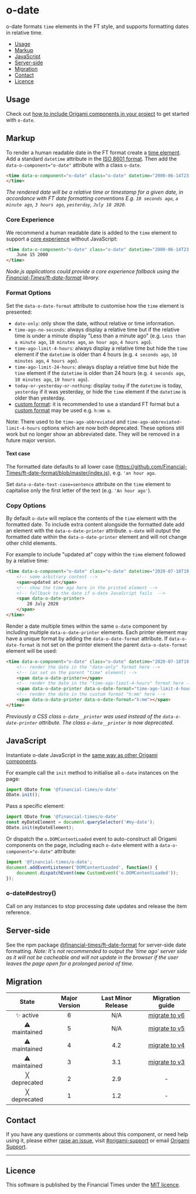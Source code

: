 # o-date

o-date formats `time` elements in the FT style, and supports formatting dates in relative time.

- [Usage](#usage)
- [Markup](#markup)
- [JavaScript](#javascript)
- [Server-side](#server-side)
- [Migration](#migration)
- [Contact](#contact)
- [Licence](#licence)

## Usage

Check out [how to include Origami components in your project](https://origami.ft.com/documentation/components/#including-origami-components-in-your-project) to get started with `o-date`.

## Markup

To render a human readable date in the FT format create a [time element](https://html.spec.whatwg.org/multipage/text-level-semantics.html#the-time-element). Add a standard `datetime` attribute in the [ISO 8601 format](https://en.wikipedia.org/wiki/ISO_8601). Then add the `data-o-component="o-date"` attribute with a class `o-date`.

```html
<time data-o-component="o-date" class="o-date" datetime="2000-06-14T23:00:00.000Z">
</time>
```

_The rendered date will be a relative time or timestamp for a given date, in accordance with FT date formatting conventions E.g. `10 seconds ago`, `a minute ago`, `3 hours ago`, `yesterday`, `July 18 2020`._

### Core Experience

We recommend a human readable date is added to the `time` element to support a [core experience](https://origami.ft.com/documentation/components/compatibility/#core--enhanced-experiences) without JavaScript:
```html
<time data-o-component="o-date" class="o-date" datetime="2000-06-14T23:00:00.000Z">
	June 15 2000
</time>
```
_Node.js applications could provide a core experience fallback using the [Financial-Times/ft-date-format](https://github.com/Financial-Times/ft-date-format) library._

### Format Options

Set the `data-o-date-format` attribute to customise how the `time` element is presented:
- `date-only`: only show the date, without relative or time information.
- `time-ago-no-seconds`: always display a relative time but if the relative time is under a minute display "Less than a minute ago" (e.g. `Less than a minute ago`, `10 minutes ago`, `an hour ago`, `4 hours ago`).
- `time-ago-limit-4-hours`: always display a relative time but hide the `time` element if the `datetime` is older than 4 hours (e.g. `4 seconds ago`, `10 minutes ago`, `4 hours ago`).
- `time-ago-limit-24-hours`: always display a relative time but hide the `time` element if the `datetime` is older than 24 hours (e.g. `4 seconds ago`, `10 minutes ago`, `10 hours ago`).
- `today-or-yesterday-or-nothing`: display `today` if the `datetime` is today, `yesterday` if it was yesterday, or hide the `time` element if the `datetime` is older than yesterday.
- [custom format](https://docs.oracle.com/javase/7/docs/api/java/text/SimpleDateFormat.html): it is recommended to use a standard FT format but a [custom format](https://docs.oracle.com/javase/7/docs/api/java/text/SimpleDateFormat.html) may be used e.g. `h:mm a`.

Note: There used to be `time-ago-abbreviated` and `time-ago-abbreviated-limit-4-hours` options which are now both deprecated. These options still work but no longer show an abbreviated date. They will be removed in a future major version.

#### Text case

The formatted date defaults to all lower case (https://github.com/Financial-Times/ft-date-format/blob/master/index.js), e.g. `'an hour ago`.

Set `data-o-date-text-case=sentence` attribute on the `time` element to capitalise only the first letter of the text (e.g. `'An hour ago'`).

### Copy Options

By default `o-date` will replace the contents of the `time` element with the formatted date. To include extra content alongside the formatted date add an element with the `data-o-date-printer` attribute. `o-date` will output the formatted date within the `data-o-date-printer` element and will not change other child elements.

For example to include "updated at" copy within the `time` element followed by a relative time:

```html
<time data-o-component="o-date" class="o-date" datetime="2020-07-18T19:01:05.033Z" data-o-date-format="time-ago-limit-4-hours">
	<!-- some arbitrary content -->
	<span>updated at</span>
	<!-- show the time ago here in the printed element -->
	<!-- fallback to the date if o-date JavaScript fails  -->
	<span data-o-date-printer>
		20 July 2020
	</span>
</time>
```

Render a date multiple times within the same `o-date` component by including multiple `data-o-date-printer` elements. Each printer element may have a unique format by adding the `data-o-date-format` attribute. If `data-o-date-format` is not set on the printer element the parent `data-o-date-format` element will be used:

```html
<time data-o-component="o-date" class="o-date" datetime="2020-07-18T19:01:05.033Z" data-o-date-format="date-only">
	<!-- render the date in the "date-only" format here -->
	<!-- (as set on the parent "time" element) -->
	<span data-o-date-printer></span>
	<!-- render the date in the "time-ago-limit-4-hours" format here -->
	<span data-o-date-printer data-o-date-format="time-ago-limit-4-hours"></span>
	<!-- render the date in the custom format "h:mm" here -->
	<span data-o-date-printer data-o-date-format="h:mm"></span>
</time>
```

_Previously a CSS class `o-date__printer` was used instead of the `data-o-date-printer` attribute. The class `o-date__printer` is now deprecated._

## JavaScript

Instantiate o-date JavaScript in the [same way as other Origami components](https://origami.ft.com/documentation/components/initialising/).

For example call the `init` method to initialise all `o-date` instances on the page:
```js
import ODate from '@financial-times/o-date'
ODate.init();
```

Pass a specific element:
```js
import ODate from '@financial-times/o-date'
const myDateElement = document.querySelector('#my-date');
ODate.init(myDateElement);
```

Or dispatch the `o.DOMContentLoaded` event to auto-construct all Origami components on the page, including each `o-date` element with a `data-o-component="o-date"` attribute:

```js
import '@financial-times/o-date';
document.addEventListener('DOMContentLoaded', function() {
	document.dispatchEvent(new CustomEvent('o.DOMContentLoaded'));
});
```

### o-date#destroy()

Call on any instances to stop processing date updates and release the item reference.

## Server-side

See the npm package [@financial-times/ft-date-format](https://github.com/Financial-Times/ft-date-format) for server-side date formatting. _Note: It's not recommended to output the 'time ago' server side as it will not be cacheable and will not update in the browser if the user leaves the page open for a prolonged period of time._

## Migration

State | Major Version | Last Minor Release | Migration guide |
:---: | :---: | :---: | :---:
✨ active | 6 | N/A | [migrate to v6](MIGRATION.md#migrating-from-v5-to-v6) |
⚠ maintained | 5 | N/A | [migrate to v5](MIGRATION.md#migrating-from-v4-to-v5) |
⚠ maintained | 4 | 4.2 | [migrate to v4](MIGRATION.md#migrating-from-v3-to-v4) |
⚠ maintained | 3 | 3.1 | [migrate to v3](MIGRATION.md#migrating-from-v2-to-v3) |
╳ deprecated | 2 | 2.9 | - |
╳ deprecated | 1 | 1.2 | - |

## Contact

If you have any questions or comments about this component, or need help using it, please either [raise an issue](https://github.com/Financial-Times/o-date/issues), visit [#origami-support](https://financialtimes.slack.com/messages/origami-support/) or email [Origami Support](mailto:origami-support@ft.com).

***

## Licence

This software is published by the Financial Times under the [MIT licence](http://opensource.org/licenses/MIT).
